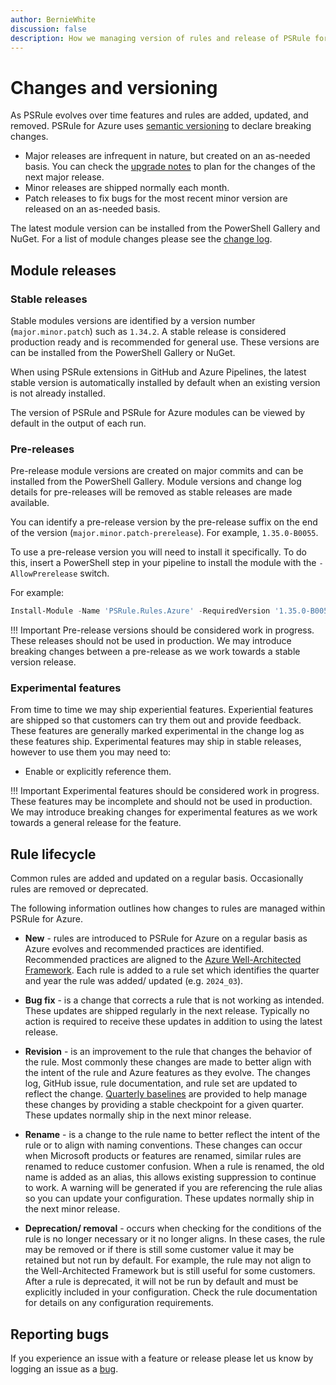 ```yaml
---
author: BernieWhite
discussion: false
description: How we managing version of rules and release of PSRule for Azure.
---
```


# Changes and versioning

As PSRule evolves over time features and rules are added, updated, and removed.
PSRule for Azure uses [semantic versioning][1] to declare breaking changes.

- Major releases are infrequent in nature, but created on an as-needed basis.
  You can check the [upgrade notes][3] to plan for the changes of the next major release.
- Minor releases are shipped normally each month.
- Patch releases to fix bugs for the most recent minor version are released on an as-needed basis.

The latest module version can be installed from the PowerShell Gallery and NuGet.
For a list of module changes please see the [change log][2].

  [1]: https://semver.org/
  [2]: https://aka.ms/ps-rule-azure/changelog
  [3]: upgrade-notes.md

## Module releases

### Stable releases

Stable modules versions are identified by a version number (`major.minor.patch`) such as `1.34.2`.
A stable release is considered production ready and is recommended for general use.
These versions are can be installed from the PowerShell Gallery or NuGet.

When using PSRule extensions in GitHub and Azure Pipelines,
the latest stable version is automatically installed by default when an existing version is not already installed.

The version of PSRule and PSRule for Azure modules can be viewed by default in the output of each run.

### Pre-releases

Pre-release module versions are created on major commits and can be installed from the PowerShell Gallery.
Module versions and change log details for pre-releases will be removed as stable releases are made available.

You can identify a pre-release version by the pre-release suffix on the end of the version (`major.minor.patch-prerelease`).
For example, `1.35.0-B0055`.

To use a pre-release version you will need to install it specifically.
To do this, insert a PowerShell step in your pipeline to install the module with the `-AllowPrerelease` switch.

For example:

```powershell
Install-Module -Name 'PSRule.Rules.Azure' -RequiredVersion '1.35.0-B0055' -AllowPrerelease -Force;
```

!!! Important
    Pre-release versions should be considered work in progress.
    These releases should not be used in production.
    We may introduce breaking changes between a pre-release as we work towards a stable version release.

### Experimental features

From time to time we may ship experiential features.
Experiential features are shipped so that customers can try them out and provide feedback.
These features are generally marked experimental in the change log as these features ship.
Experimental features may ship in stable releases, however to use them you may need to:

- Enable or explicitly reference them.

!!! Important
    Experimental features should be considered work in progress.
    These features may be incomplete and should not be used in production.
    We may introduce breaking changes for experimental features as we work towards a general release for the feature.

## Rule lifecycle

Common rules are added and updated on a regular basis.
Occasionally rules are removed or deprecated.

The following information outlines how changes to rules are managed within PSRule for Azure.

- **New** - rules are introduced to PSRule for Azure on a regular basis as Azure evolves and recommended practices are identified.
  Recommended practices are aligned to the [Azure Well-Architected Framework][4].
  Each rule is added to a rule set which identifies the quarter and year the rule was added/ updated (e.g. `2024_03`).
- **Bug fix** - is a change that corrects a rule that is not working as intended.
  These updates are shipped regularly in the next release.
  Typically no action is required to receive these updates in addition to using the latest release.
- **Revision** - is an improvement to the rule that changes the behavior of the rule.
  Most commonly these changes are made to better align with the intent of the rule and Azure features as they evolve.
  The changes log, GitHub issue, rule documentation, and rule set are updated to reflect the change.
  [Quarterly baselines][5] are provided to help manage these changes by providing a stable checkpoint for a given quarter.
  These updates normally ship in the next minor release.
- **Rename** - is a change to the rule name to better reflect the intent of the rule or to align with naming conventions.
  These changes can occur when Microsoft products or features are renamed, similar rules are renamed to reduce customer confusion.
  When a rule is renamed, the old name is added as an alias, this allows existing suppression to continue to work.
  A warning will be generated if you are referencing the rule alias so you can update your configuration.
  These updates normally ship in the next minor release.
- **Deprecation/ removal** - occurs when checking for the conditions of the rule is no longer necessary or it no longer aligns.
  In these cases, the rule may be removed or if there is still some customer value it may be retained but not run by default.
  For example, the rule may not align to the Well-Architected Framework but is still useful for some customers.
  After a rule is deprecated, it will not be run by default and must be explicitly included in your configuration.
  Check the rule documentation for details on any configuration requirements.

  [4]: https://learn.microsoft.com/azure/well-architected/
  [5]: working-with-baselines.md

## Reporting bugs

If you experience an issue with a feature or release please let us know by logging an issue as a [bug][6].

  [6]: https://github.com/Azure/PSRule.Rules.Azure/issues

